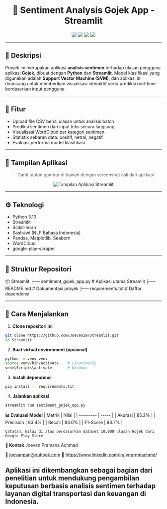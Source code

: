 <h1 align="center">🚀 Sentiment Analysis Gojek App - Streamlit</h1>

<p align="center">
  <img src="https://img.shields.io/badge/Python-3.10-blue?logo=python&logoColor=white" />
  <img src="https://img.shields.io/badge/Streamlit-%E2%9D%A4-red?logo=streamlit" />
  <img src="https://img.shields.io/badge/SVM-Model-brightgreen" />
  <img src="https://img.shields.io/badge/License-MIT-lightgrey.svg" />
</p>

---

## 🧠 Deskripsi

Proyek ini merupakan aplikasi **analisis sentimen** terhadap ulasan pengguna aplikasi **Gojek**, dibuat dengan **Python** dan **Streamlit**. Model klasifikasi yang digunakan adalah **Support Vector Machine (SVM)**, dan aplikasi ini dirancang untuk memberikan visualisasi interaktif serta prediksi real-time berdasarkan input pengguna.

---

## 🎯 Fitur

- Upload file CSV berisi ulasan untuk analisis batch
- Prediksi sentimen dari input teks secara langsung
- Visualisasi WordCloud per kategori sentimen
- Statistik sebaran data: positif, netral, negatif
- Evaluasi performa model klasifikasi

---

## 📸 Tampilan Aplikasi

> Ganti tautan gambar di bawah dengan screenshot asli dari aplikasi

<p align="center">
  <img src="https://via.placeholder.com/800x400.png?text=Screenshot+Aplikasi+Streamlit" alt="Tampilan Aplikasi Streamlit" />
</p>

---

## ⚙️ Teknologi

- Python 3.10
- Streamlit
- Scikit-learn
- Sastrawi (NLP Bahasa Indonesia)
- Pandas, Matplotlib, Seaborn
- WordCloud
- google-play-scraper

---

## 📁 Struktur Repositori
📦 Streamlit
├── sentiment_gojek_app.py # Aplikasi utama Streamlit
├── README.md # Dokumentasi proyek
├── requirements.txt # Daftar dependensi


---

## 🚀 Cara Menjalankan

1. **Clone repositori ini**
```bash
git clone https://github.com/Joevan29/Streamlit.git
cd Streamlit
```
2. **Buat virtual environment (opsional)**
```bash
python -m venv venv
source venv/bin/activate    # Linux/macOS
venv\Scripts\activate       # Windows
```

3. **Install dependensi**
```bash
pip install -r requirements.txt
```
4. **Jalankan aplikasi**
```bash
streamlit run sentiment_gojek_app.py
```

**📊 Evaluasi Model**
| Metrik    | Nilai |
| --------- | ----- |
| Akurasi   | 85.2% |
| Precision | 83.4% |
| Recall    | 84.0% |
| F1-Score  | 83.7% |

    Catatan: Nilai di atas berdasarkan dataset 10.000 ulasan Gojek dari Google Play Store

    
**👤 Kontak**
Joevan Pramana Achmad

📧 joevanpan@outlook.com
🔗 https://www.linkedin.com/in/jvnprmnachmd/

Aplikasi ini dikembangkan sebagai bagian dari penelitian untuk mendukung pengambilan keputusan berbasis analisis sentimen terhadap layanan digital transportasi dan keuangan di Indonesia.
---

